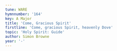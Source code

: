 ```yaml
---
tune: WARE
hymnnumber: '164'
key: A Major
title: 'Come, Gracious Spirit'
firstline: 'Come, gracious Spirit, heavenly Dove'
topic: 'Holy Spirit: Guide'
author: Simon Browne
year: '-'
---
```

